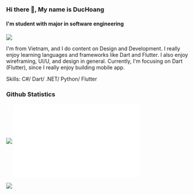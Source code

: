 ### Hi there 👋, My name is DucHoang
#### I'm student with major in software engineering
<p align ="left">
    <img align="center" width="475" src=" https://arturssmirnovs.github.io/github-profile-readme-generator/images/banner.png"></img>
</p>
I'm from Vietnam, and I do content on Design and Development. I really enjoy learning languages and frameworks like Dart and Flutter. I also enjoy wireframing, UI/U, and design in general. Currently, I'm focusing on Dart (Flutter), since I really enjoy building mobile app.

Skills: C#/ Dart/ .NET/ Python/ Flutter


### Github Statistics
<p align="left">
  <img align="center" width="475" src="https://github-readme-stats.vercel.app/api?username=PRID021&show_icons=true&count_private=true&theme=graywhite"></img>
  <img align="center" width="340" src="https://raw.githubusercontent.com/PRID021/my-stats/master/generated/languages.svg"></img>
</p>

![](https://komarev.com/ghpvc/?username=PRID021)
